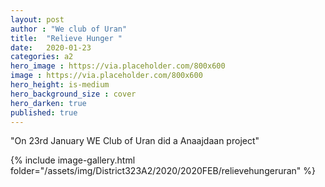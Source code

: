```yaml
---
layout: post
author : "We club of Uran"
title:  "Relieve Hunger "
date:   2020-01-23
categories: a2
hero_image : https://via.placeholder.com/800x600
image : https://via.placeholder.com/800x600
hero_height: is-medium
hero_background_size : cover
hero_darken: true
published: true
---
```


"On 23rd January WE Club of Uran did a Anaajdaan project"

{% include image-gallery.html folder="/assets/img/District323A2/2020/2020FEB/relievehungeruran" %}